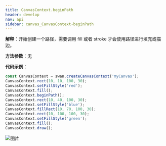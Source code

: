 ```yaml
---
title: CanvasContext.beginPath
header: develop
nav: api
sidebar: canvas_CanvasContext-beginPath
---
```





 


**解释**：开始创建一个路径，需要调用 fill 或者 stroke 才会使用路径进行填充或描边。

**方法参数**：无

**代码示例**：

```js
const CanvasContext = swan.createCanvasContext('myCanvas');
CanvasContext.rect(10, 10, 100, 30);
CanvasContext.setFillStyle('red');
CanvasContext.fill();
CanvasContext.beginPath();
CanvasContext.rect(10, 40, 100, 30);
CanvasContext.setFillStyle('blue');
CanvasContext.fillRect(10, 70, 100, 30);
CanvasContext.rect(10, 100, 100, 30);
CanvasContext.setFillStyle('green');
CanvasContext.fill();
CanvasContext.draw();
```

![图片](../../../../img/api/canvas/beginPath.png)

